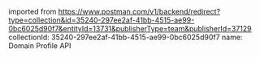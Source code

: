 imported from https://www.postman.com/v1/backend/redirect?type=collection&id=35240-297ee2af-41bb-4515-ae99-0bc6025d90f7&entityId=13731&publisherType=team&publisherId=37129
collectionId: 35240-297ee2af-41bb-4515-ae99-0bc6025d90f7
name: Domain Profile API